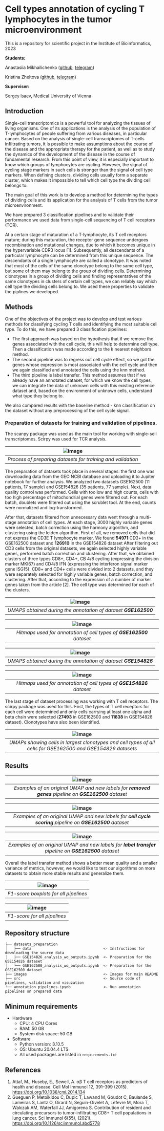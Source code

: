 # Cell types annotation of cycling T lymphocytes in the tumor microenvironment
This is a repository for scientific project in the Institute of Bioinformatics, 2023

**Students:**

Anastasiia Mikhailichenko ([github](https://github.com/Mikhailichenko), [telegram](https://t.me/A12nastMi))

Kristina Zheltova ([github](https://github.com/pacifikus), [telegram](https://t.me/masterkristall))

**Superviser:**

Sergey Isaev, Medical University of Vienna

## Introduction

Single-cell transcriptomics is a powerful tool for analyzing the tissues of living organisms. One of its applications is the analysis of the population of T-lymphocytes of people suffering from various diseases, in particular cancer.
Based on the analysis of single-cell transcriptomes of T-cells infiltrating tumors, it is possible to make assumptions about the course of the disease and the appropriate therapy for the patient, as well as to study the dynamics of the development of the disease in the course of fundamental research. From this point of view, it is especially important to know which groups of lymphocytes are cycling. However, the signal of cycling stage markers in such cells is stronger than the signal of cell type markers. When defining clusters, dividing cells usually form a separate cluster, which makes it impossible to tell which cell type the dividing cell belongs to.

The main goal of this work is to develop a method for determining the types of dividing cells and its application for the analysis of T cells from the tumor microenvironment.

We have prepared 3 classification pipelines and to validate their performance we used data from single-cell sequencing of T cell receptors (TCR). 

At a certain stage of maturation of a T-lymphocyte, its T cell receptors mature; during this maturation, the receptor gene sequence undergoes recombination and mutational changes, due to which it becomes unique in the hypervariable CDR3 locus [1]. Subsequently, all descendants of a particular lymphocyte can be determined from this unique sequence. The descendants of a single lymphocyte are called a clonotype. It was noted that most of the cells of the same clonotype belong to the same cell type, but some of them may belong to the group of dividing cells. Determining clonotypes in a group of dividing cells and finding representatives of the same clonotypes in clusters of certain cell types, we can reliably say which cell type the dividing cells belong to. We used these properties to validate the piplines we developed.

## Methods

One of the objectives of the project was to develop and test various methods for classifying cycling T cells and identifying the most suitable cell type. To do this, we have prepared 3 classification pipelines:
- The first approach was based on the hypothesis that if we remove the genes associated with the cell cycle, this will help to determine cell type. Then  a classification was made according to the k nearest neighbors method.
- The second pipeline was to regress out cell cycle effect, so we got the genes whose expression is most associated with the cell cycle and then we again classified and annotated the cells using the knn method.
- The third pipeline is label transfer. This method assumes that if we already have an annotated dataset, for which we know the cell types, we can integrate the data of unknown cells with this existing reference dataset and, based on the environment of unknown cells, understand what type they belong to.

We also compared results with the baseline method - knn classification on the dataset without any preprocessing of the cell cycle signal.

### Preparation of datasets for training and validation of pipelines.

The scanpy package was used as the main tool for working with single-sell transcriptomes. Scirpy was used for TCR analysis.

| ![image](https://github.com/serjisa/cycling_T/blob/main/images/scheme.png) | 
|:--:| 
| *Process of preparing datasets for training and validation* |

The preparation of datasets took place in several stages: the first one was downloading data from the GEO NCBI database and uploading it to Jupiter notebook for further analysis. We analyzed two datasets GSE162500 (11 patients, 17 sample) and GSE154826 (35 patients, 77 sample). Next, data quality control was performed. Cells with too low and high counts, cells with too high percentage of mitochondrial genes were filtered out. For each batch, doublets were filtered out using the scrublet tool. At the end, counts were normalized and log-transformed. 

After that, datasets filtered from unnecessary data went through a multi-stage annotation of cell types. At each stage, 3000 highly variable genes were selected, batch correction using the harmony algorithm, and clustering using the leiden algorithm. First of all, we removed cells that did not express the CD3E T lymphocyte marker. We found **54971** CD3+ in the GSE162500 dataset and **126910** in the GSE154826 dataset After filtering out CD3 cells from the original datasets, we again selected highly variable genes, performed batch correction and clustering. After that, we obtained clusters of three types CD8+, CD4+, CB 4/8 cycling (expressing the division marker MKI67) and CD4/8 IFN (expressing the interferon signal marker gene ISG15). CD8+ and CD4+ cells were divided into 2 datasets, and they were separately selected for highly variable genes, batch correction, and clustering. After that, according to the expression of a number of marker genes taken from the article [2]. The cell type was determined for each of the clusters.

| ![image](https://github.com/serjisa/cycling_T/blob/main/images/UMAPS1.png) | 
|:--:| 
| *UMAPS obtained during the annotation of dataset **GSE162500*** |

| ![image](https://github.com/serjisa/cycling_T/blob/main/images/hitmaps1.png) | 
|:--:| 
| *Hitmaps used for annotation of cell types of **GSE162500** dataset* |


| ![image](https://github.com/serjisa/cycling_T/blob/main/images/UMAPS2.png) | 
|:--:| 
| *UMAPS obtained during the annotation of dataset **GSE154826*** |

| ![image](https://github.com/serjisa/cycling_T/blob/main/images/hitmaps2.png) | 
|:--:| 
| *Hitmaps used for annotation of cell types of **GSE154826** dataset* |

The last stage of dataset processing was working with T cell receptors. The scirpy package was used for this. First, the types of T cell receptors for each cell were determined and only cells carrying at least one alpha and beta chain were selected (**27493** in GSE162500 and **11838** in GSE154826 dataset). Clonotypes have also been identified. 

| ![image](https://github.com/serjisa/cycling_T/blob/main/images/clonotypes.png) | 
|:--:| 
| *UMAPs showing cells in largest clonotypes and cell types of all cells for GSE162500 and GSE154826 datasets* |

## Results


| ![image](https://github.com/serjisa/cycling_T/assets/22592039/1f00f1ba-1b4a-4673-964a-72660e8161ef) | 
|:--:| 
| *Examples of an original UMAP and new labels for **removed genes** pipeline on **GSE162500** dataset* |

| ![image](https://github.com/serjisa/cycling_T/assets/22592039/4e2356ce-cf65-4dba-ac77-3969dac6c01f) | 
|:--:| 
| *Examples of an original UMAP and new labels for **cell cycle scoring** pipeline on **GSE162500** dataset* |


| ![image](https://github.com/serjisa/cycling_T/assets/22592039/6d3b7211-dca3-4109-8551-16008ddb9087) | 
|:--:| 
| *Examples of an original UMAP and new labels for **label transfer** pipeline on **GSE162500** dataset* |

Overall the label transfer method shows a better mean quality and a smaller variance of metrics, however, we would like to test our algorithms on more datasets to obtain more stable results and generalize them.

| ![image](https://github.com/serjisa/cycling_T/assets/22592039/c593ce43-019b-4a41-8c47-1f19b0dc8429) | 
|:--:| 
| *F1-score boxplots for all pipelines* |

| ![image](https://github.com/serjisa/cycling_T/assets/22592039/9dd9ed75-ae7e-40f4-a9a9-24c3446c9a43) | 
|:--:| 
| *F1-score for all pipelines* |



## Repository structure

    ├── datasets_preparation 
    │   ├── data                                 <- Instructions for downloading the source data
    │   ├── GSE154826_analysis_wo_outputs.ipynb  <- Preparation for the GSE154826 dataset
    │   └── GSE162500_analysis_wo_outputs.ipynb  <- Preparation for the GSE162500 dataset
    ├── images                                   <- Images for main README
    ├── src                                      <- Source code of pipelines, validation and visuzation
    └── annotation_pipelines.ipynb               <- Run annotation pipelines on prepared data

## Minimum requirements

- Hardware
    - CPU: 4 CPU Cores
    - RAM: 50 GB
    - System disk space: 50 GB
 - Software
    - Python version: 3.10.5
    - OS: Ubuntu 20.04.4 LTS
    - All used packages are listed in `requirements.txt`

## References
1) Attaf, M., Huseby, E., Sewell, A. αβ T cell receptors as predictors of health and disease. Cell Mol Immunol 12, 391–399 (2015). https://doi.org/10.1038/cmi.2014.134
2) Gueguen P, Metoikidou C, Dupic T, Lawand M, Goudot C, Baulande S, Lameiras S, Lantz O, Girard N, Seguin-Givelet A, Lefevre M, Mora T, Walczak AM, Waterfall JJ, Amigorena S. Contribution of resident and circulating precursors to tumor-infiltrating CD8+ T cell populations in lung cancer. Sci Immunol 6(55), (2021). https://doi.org/10.1126/sciimmunol.abd5778
